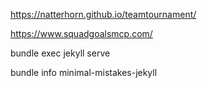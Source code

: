 https://natterhorn.github.io/teamtournament/

https://www.squadgoalsmcp.com/ 

bundle exec jekyll serve

bundle info minimal-mistakes-jekyll